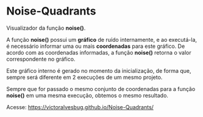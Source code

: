 # Noise-Quadrants

Visualizador da função **noise()**.

A função **noise()** possui um **gráfico** de ruído internamente, e ao executá-la, é necessário informar uma ou mais **coordenadas** para este gráfico.
De acordo com as coordenadas informadas, a função **noise()** retorna o valor correspondente no gráfico.

Este gráfico interno é gerado no momento da inicialização, de forma que, sempre será diferente em 2 execuções de um mesmo projeto.

Sempre que for passado o mesmo conjunto de coordenadas para a função **noise()** em uma mesma execução, obtemos o mesmo resultado.

Acesse: https://victoralvesbug.github.io/Noise-Quadrants/
